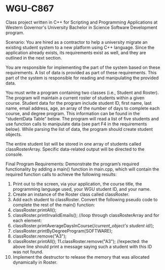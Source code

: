# WGU-C867
Class project written in C++ for 
Scripting and Programming Applications 
at Western Governor's University Bachelor
in Science Software Development program. 



Scenario: 
You are hired as a contractor to help a university migrate an existing student system
to a new platform using C++ language. Since the application already exists, 
its requirements exist as well, and they are outlined in the next section. 

You are responsible for implementing the part of the system based on these requirements. 
A list of data is provided as part of these requirements. 
This part of the system is responsible for reading and manipulating the provided data.



You must write a program containing two classes (i.e., Student and Roster). 
The program will maintain a current roster of students within a given course. 
Student data for the program include student ID, first name, last name, email address, 
age, an array of the number of days to complete each course, and degree program. 
This information can be found in the “studentData Table” below. 
The program will read a list of five students and use function calls to manipulate data 
(see part F4 in the requirements below). While parsing the list of data,
the program should create student objects. 

The entire student list will be stored in one array of students called classRosterArray. 
Specific data-related output will be directed to the console.

Final Program Requirements:
Demonstrate the program’s required functionality by adding a main() function in main.cpp, which will contain the required function calls to achieve the following results:
1.  Print out to the screen, via your application, the course title, the programming language used, your WGU student ID, and your name.
2.  Create an instance of the Roster class called classRoster.
3.  Add each student to classRoster.
  Convert the following pseudo code to complete the rest of the  main() function:
5.  classRoster.printAll();
6.  classRoster.printInvalidEmails();
//loop through classRosterArray and for each element:
7.  classRoster.printAverageDaysInCourse(/*current_object's student id*/);
8.  classRoster.printByDegreeProgram(SOFTWARE);
9.  classRoster.remove("A3");
10.  classRoster.printAll();
11.classRoster.remove("A3");
//expected: the above line should print a message saying such a student with this ID was not found.
12. Implement the destructor to release the memory that was allocated dynamically in Roster.
